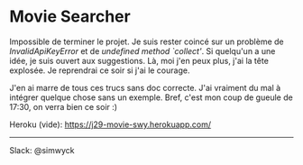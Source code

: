 # Movie Searcher

Impossible de terminer le projet. Je suis rester coincé sur un problème de *InvalidApiKeyError* et de *undefined method `collect'*. Si quelqu'un a une idée, je suis ouvert aux suggestions. Là, moi j'en peux plus, j'ai la tête explosée. Je reprendrai ce soir si j'ai le courage.

J'en ai marre de tous ces trucs sans doc correcte. J'ai vraiment du mal à intégrer quelque chose sans un exemple. Bref, c'est mon coup de gueule de 17:30, on verra bien ce soir :)

Heroku (vide): https://j29-movie-swy.herokuapp.com/

---

Slack: @simwyck
